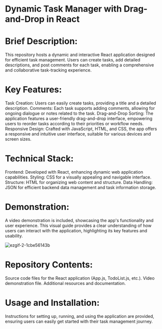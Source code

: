 # Dynamic Task Manager with Drag-and-Drop in React

# Brief Description:

This repository hosts a dynamic and interactive React application designed for efficient task management. Users can create tasks, add detailed descriptions, and post comments for each task, enabling a comprehensive and collaborative task-tracking experience.

# Key Features:

Task Creation: Users can easily create tasks, providing a title and a detailed description.
Comments: Each task supports adding comments, allowing for ongoing dialogue or notes related to the task.
Drag-and-Drop Sorting: The application features a user-friendly drag-and-drop interface, empowering users to reorder tasks according to their priorities or workflow needs.
Responsive Design: Crafted with JavaScript, HTML, and CSS, the app offers a responsive and intuitive user interface, suitable for various devices and screen sizes.

# Technical Stack:

Frontend: Developed with React, enhancing dynamic web application capabilities.
Styling: CSS for a visually appealing and navigable interface.
Structure: HTML for organizing web content and structure.
Data Handling: JSON for efficient backend data management and task information storage.

# Demonstration:
A video demonstration is included, showcasing the app's functionality and user experience. This visual guide provides a clear understanding of how users can interact with the application, highlighting its key features and usability.

![ezgif-2-1cbe56143b](https://github.com/pranati10/Comp-584-Assignment-1/assets/88185279/dc6763cc-376d-4a8f-b912-c55af0532531)

# Repository Contents:

Source code files for the React application (App.js, TodoList.js, etc.).
Video demonstration file.
Additional resources and documentation.

# Usage and Installation:

Instructions for setting up, running, and using the application are provided, ensuring users can easily get started with their task management journey.
